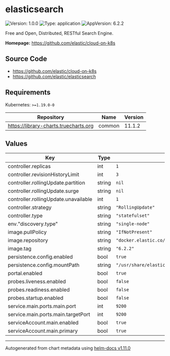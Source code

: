 # elasticsearch

![Version: 1.0.0](https://img.shields.io/badge/Version-1.0.0-informational?style=flat-square) ![Type: application](https://img.shields.io/badge/Type-application-informational?style=flat-square) ![AppVersion: 6.2.2](https://img.shields.io/badge/AppVersion-6.2.2-informational?style=flat-square)

Free and Open, Distributed, RESTful Search Engine.

**Homepage:** <https://github.com/elastic/cloud-on-k8s>

## Source Code

* <https://github.com/elastic/cloud-on-k8s>
* <https://github.com/elastic/elasticsearch>

## Requirements

Kubernetes: `>=1.19.0-0`

| Repository | Name | Version |
|------------|------|---------|
| https://library-charts.truecharts.org | common | 11.1.2 |

## Values

| Key | Type | Default | Description |
|-----|------|---------|-------------|
| controller.replicas | int | `1` |  |
| controller.revisionHistoryLimit | int | `3` |  |
| controller.rollingUpdate.partition | string | `nil` |  |
| controller.rollingUpdate.surge | string | `nil` |  |
| controller.rollingUpdate.unavailable | int | `1` |  |
| controller.strategy | string | `"RollingUpdate"` |  |
| controller.type | string | `"statefulset"` |  |
| env."discovery.type" | string | `"single-node"` |  |
| image.pullPolicy | string | `"IfNotPresent"` |  |
| image.repository | string | `"docker.elastic.co/elasticsearch/elasticsearch"` |  |
| image.tag | string | `"6.2.2"` |  |
| persistence.config.enabled | bool | `true` |  |
| persistence.config.mountPath | string | `"/usr/share/elasticsearch/data"` |  |
| portal.enabled | bool | `true` |  |
| probes.liveness.enabled | bool | `false` |  |
| probes.readiness.enabled | bool | `false` |  |
| probes.startup.enabled | bool | `false` |  |
| service.main.ports.main.port | int | `9200` |  |
| service.main.ports.main.targetPort | int | `9200` |  |
| serviceAccount.main.enabled | bool | `true` |  |
| serviceAccount.main.primary | bool | `true` |  |

----------------------------------------------
Autogenerated from chart metadata using [helm-docs v1.11.0](https://github.com/norwoodj/helm-docs/releases/v1.11.0)
